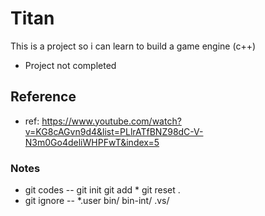 # Titan
This is a project so i can learn to build a game engine (c++)
* Project not completed

## Reference
* ref: https://www.youtube.com/watch?v=KG8cAGvn9d4&list=PLlrATfBNZ98dC-V-N3m0Go4deliWHPFwT&index=5
### Notes
* git codes --
git init
git add *
git reset .
* git ignore --
*.user
bin/
bin-int/
.vs/
